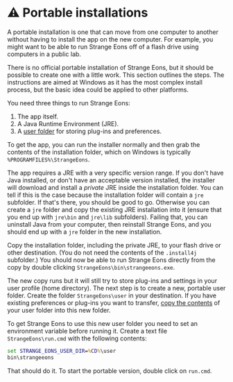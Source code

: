 # ⚠️ Portable installations

A portable installation is one that can move from one computer to another without having to install the app on the new computer. For example, you might want to be able to run Strange Eons off of a flash drive using computers in a public lab.

There is no official portable installation of Strange Eons, but it should be possible to create one with a little work. This section outlines the steps. The instructions are aimed at Windows as it has the most complex install process, but the basic idea could be applied to other platforms.

You need three things to run Strange Eons:

1. The app itself.
2. A Java Runtime Environment (JRE).
3. A [user folder](um-install-user-folder.md) for storing plug-ins and preferences.

To get the app, you can run the installer normally and then grab the contents of the installation folder, which on Windows is typically `%PROGRAMFILES%\StrangeEons`.

The app requires a JRE with a very specific version range. If you don't have Java installed, or don't have an acceptable version installed, the installer will download and install a *private* JRE inside the installation folder. You can tell if this is the case because the installation folder will contain a `jre` subfolder. If that's there, you should be good to go. Otherwise you can create a `jre` folder and copy the existing JRE installation into it (ensure that you end up with `jre\bin` and `jre\lib` subfolders). Failing that, you can uninstall Java from your computer, then reinstall Strange Eons, and you should end up with a `jre` folder in the new installation.

Copy the installation folder, including the private JRE, to your flash drive or other destination. (You do not need the contents of the `.install4j` subfolder.) You should now be able to run Strange Eons directly from the copy by double clicking `StrangeEons\bin\strangeeons.exe`.

The new copy runs but it will still try to store plug-ins and settings in your user profile (home directory). The next step is to create a new, portable user folder. Create the folder `StrangeEons\user` in your destination. If you have existing preferences or plug-ins you want to transfer, [copy the contents](um-install-user-folder.md) of your user folder into this new folder.

To get Strange Eons to use this new user folder you need to set an environment variable before running it. Create a text file `StrangeEons\run.cmd` with the following contents:

```bat
set STRANGE_EONS_USER_DIR=%CD%\user
bin\strangeeons
```

That should do it. To start the portable version, double click on `run.cmd`.